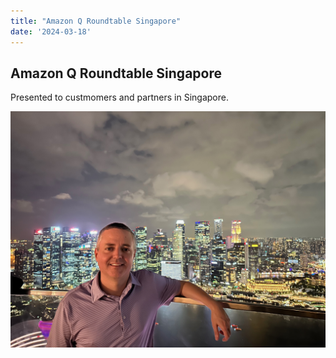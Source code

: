 ```yaml
---
title: "Amazon Q Roundtable Singapore"
date: '2024-03-18'
---
```


## Amazon Q Roundtable Singapore

Presented to custmomers and partners in Singapore.

![Marina Bay Sands](IMG_8910.jpeg)